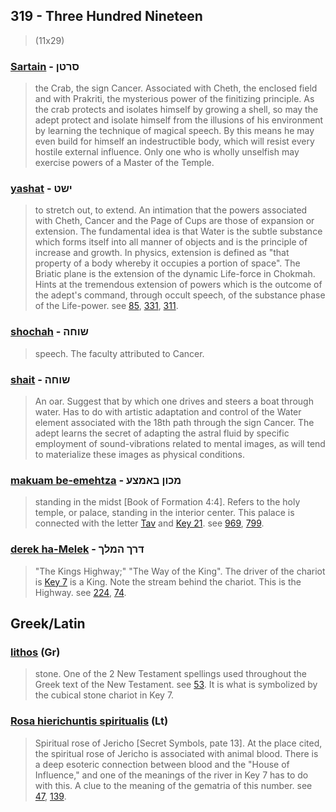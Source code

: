 ## 319 - Three Hundred Nineteen
> (11x29)

### [Sartain](/keys/SRTN) - סרטן
> the Crab, the sign Cancer. Associated with Cheth, the enclosed field and with Prakriti, the mysterious power of the finitizing principle. As the crab protects and isolates himself by growing a shell, so may the adept protect and isolate himself from the illusions of his environment by learning the technique of magical speech. By this means he may even build for himself an indestructible body, which will resist every hostile external influence. Only one who is wholly unselfish may exercise powers of a Master of the Temple.

### [yashat](/keys/IShT) - ישט
> to stretch out, to extend. An intimation that the powers associated with Cheth, Cancer and the Page of Cups are those of expansion or extension. The fundamental idea is that Water is the subtle substance which forms itself into all manner of objects and is the principle of increase and growth. In physics, extension is defined as "that property of a body whereby it occupies a portion of space". The Briatic plane is the extension of the dynamic Life-force in Chokmah. Hints at the tremendous extension of powers which is the outcome of the adept's command, through occult speech, of the substance phase of the Life-power. see [85](85), [331](331), [311](311).

### [shochah](/keys/ShVChH) - שוחה
> speech. The faculty attributed to Cancer.

### [shait](/keys/ShIT) - שוחה
> An oar. Suggest that by which one drives and steers a boat through water. Has to do with artistic adaptation and control of the Water element associated with the 18th path through the sign Cancer. The adept learns the secret of adapting the astral fluid by specific employment of sound-vibrations related to mental images, as will tend to materialize these images as physical conditions.

### [makuam be-emehtza](/keys/MKVN.BAMTzO) - מכון באמצע
> standing in the midst [Book of Formation 4:4]. Refers to the holy temple, or palace, standing in the interior center. This palace is connected with the letter [Tav](/keys/Th) and [Key 21](21). see [969](969), [799](799).

### [derek ha-Melek](/keys/DRK.HMLK) - דרך המלך
> "The Kings Highway;" "The Way of the King". The driver of the chariot is [Key 7](7) is a King. Note the stream behind the chariot. This is the Highway. see [224](224), [74](74).

## Greek/Latin

### [lithos](/greek?word=lithos) (Gr)
> stone. One of the 2 New Testament spellings used throughout the Greek text of the New Testament. see [53](53). It is what is symbolized by the cubical stone chariot in Key 7.

### [Rosa hierichuntis spiritualis](/latin?word=Rosa+hierichuntis+spiritualis) (Lt)
> Spiritual rose of Jericho [Secret Symbols, pate 13]. At the place cited, the spiritual rose of Jericho is associated with animal blood. There is a deep esoteric connection between blood and the "House of Influence," and one of the meanings of the river in Key 7 has to do with this. A clue to the meaning of the gematria of this number. see [47](47), [139](139).
